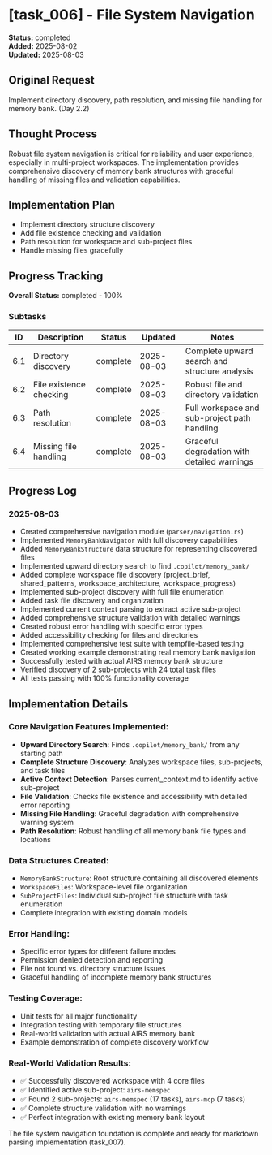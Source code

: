 # [task_006] - File System Navigation

**Status:** completed  
**Added:** 2025-08-02  
**Updated:** 2025-08-03

## Original Request
Implement directory discovery, path resolution, and missing file handling for memory bank. (Day 2.2)

## Thought Process
Robust file system navigation is critical for reliability and user experience, especially in multi-project workspaces. The implementation provides comprehensive discovery of memory bank structures with graceful handling of missing files and validation capabilities.

## Implementation Plan
- Implement directory structure discovery
- Add file existence checking and validation
- Path resolution for workspace and sub-project files
- Handle missing files gracefully

## Progress Tracking

**Overall Status:** completed - 100%

### Subtasks
| ID | Description | Status | Updated | Notes |
|----|-------------|--------|---------|-------|
| 6.1 | Directory discovery | complete | 2025-08-03 | Complete upward search and structure analysis |
| 6.2 | File existence checking | complete | 2025-08-03 | Robust file and directory validation |
| 6.3 | Path resolution | complete | 2025-08-03 | Full workspace and sub-project path handling |
| 6.4 | Missing file handling | complete | 2025-08-03 | Graceful degradation with detailed warnings |

## Progress Log
### 2025-08-03
- Created comprehensive navigation module (`parser/navigation.rs`)
- Implemented `MemoryBankNavigator` with full discovery capabilities
- Added `MemoryBankStructure` data structure for representing discovered files
- Implemented upward directory search to find `.copilot/memory_bank/`
- Added complete workspace file discovery (project_brief, shared_patterns, workspace_architecture, workspace_progress)
- Implemented sub-project discovery with full file enumeration
- Added task file discovery and organization
- Implemented current context parsing to extract active sub-project
- Added comprehensive structure validation with detailed warnings
- Created robust error handling with specific error types
- Added accessibility checking for files and directories
- Implemented comprehensive test suite with tempfile-based testing
- Created working example demonstrating real memory bank navigation
- Successfully tested with actual AIRS memory bank structure
- Verified discovery of 2 sub-projects with 24 total task files
- All tests passing with 100% functionality coverage

## Implementation Details

### Core Navigation Features Implemented:
- **Upward Directory Search**: Finds `.copilot/memory_bank/` from any starting path
- **Complete Structure Discovery**: Analyzes workspace files, sub-projects, and task files
- **Active Context Detection**: Parses current_context.md to identify active sub-project
- **File Validation**: Checks file existence and accessibility with detailed error reporting
- **Missing File Handling**: Graceful degradation with comprehensive warning system
- **Path Resolution**: Robust handling of all memory bank file types and locations

### Data Structures Created:
- `MemoryBankStructure`: Root structure containing all discovered elements
- `WorkspaceFiles`: Workspace-level file organization
- `SubProjectFiles`: Individual sub-project file structure with task enumeration
- Complete integration with existing domain models

### Error Handling:
- Specific error types for different failure modes
- Permission denied detection and reporting
- File not found vs. directory structure issues
- Graceful handling of incomplete memory bank structures

### Testing Coverage:
- Unit tests for all major functionality
- Integration testing with temporary file structures
- Real-world validation with actual AIRS memory bank
- Example demonstration of complete discovery workflow

### Real-World Validation Results:
- ✅ Successfully discovered workspace with 4 core files
- ✅ Identified active sub-project: `airs-memspec`
- ✅ Found 2 sub-projects: `airs-memspec` (17 tasks), `airs-mcp` (7 tasks)
- ✅ Complete structure validation with no warnings
- ✅ Perfect integration with existing memory bank layout

The file system navigation foundation is complete and ready for markdown parsing implementation (task_007).
